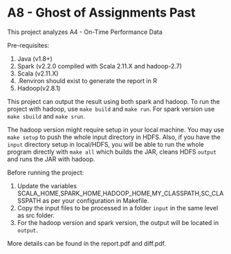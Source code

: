 # A8 - Ghost of Assignments Past

This project analyzes A4 - On-Time Performance Data

Pre-requisites:
1. Java (v1.8+)
2. Spark (v2.2.0 compiled with Scala 2.11.X and hadoop-2.7)
3. Scala (v2.11.X)
4. .Renviron should exist to generate the report in R
5. Hadoop(v2.8.1)

This project can output the result using both spark and hadoop. To run the project with hadoop, use `make build` and `make run`. For 
spark version use `make sbuild` and `make srun`. 

The hadoop version might require setup in your local machine. You may use `make setup` to push the whole input directory in HDFS. Also, if you have the `input` directory setup in local/HDFS, you will be able to run the whole program directly with `make all` which builds the JAR, cleans HDFS `output` and runs the JAR with hadoop.

Before running the project:
1. Update the variables SCALA_HOME,SPARK_HOME,HADOOP_HOME,MY_CLASSPATH,SC_CLASSPATH as per your configuration in Makefile.
2. Copy the input files to be processed in a folder `input` in the same level as src folder.
3. For the hadoop version and spark version, the output will be located in `output`. 

More details can be found in the report.pdf and diff.pdf.
